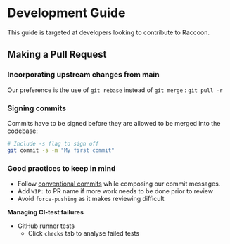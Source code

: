 # Development Guide

This guide is targeted at developers looking to contribute to Raccoon.

## Making a Pull Request

### Incorporating upstream changes from main

Our preference is the use of `git rebase` instead of `git merge` : `git pull -r`

### Signing commits

Commits have to be signed before they are allowed to be merged into the codebase:

```bash
# Include -s flag to sign off
git commit -s -m "My first commit"
```

### Good practices to keep in mind

* Follow [conventional commits](https://www.conventionalcommits.org/en/v1.0.0/#summary) while composing our commit messages.
* Add `WIP:` to PR name if more work needs to be done prior to review
* Avoid `force-pushing` as it makes reviewing difficult

**Managing CI-test failures**

* GitHub runner tests
  * Click `checks` tab to analyse failed tests

